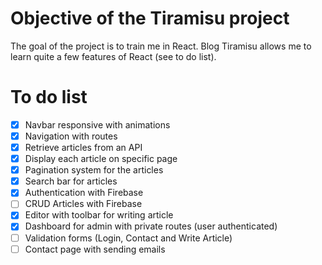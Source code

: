 # Objective of the Tiramisu project

The goal of the project is to train me in React. Blog Tiramisu allows me to learn quite a few features of React (see to do list).

# To do list

- [x] Navbar responsive with animations
- [x] Navigation with routes
- [x] Retrieve articles from an API
- [x] Display each article on specific page
- [x] Pagination system for the articles
- [x] Search bar for articles
- [x] Authentication with Firebase
- [ ] CRUD Articles with Firebase
- [x] Editor with toolbar for writing article
- [x] Dashboard for admin with private routes (user authenticated)
- [ ] Validation forms (Login, Contact and Write Article)
- [ ] Contact page with sending emails